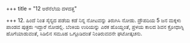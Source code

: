 +++
title = "12 ಅರೆನೆಲೆಯ ದಳದತ್ತ"

+++
12. ಹಿಂದೆ ನಿಂತ ಸೈನ್ಯದ ಪಡೆಯ ಕಡೆ ನಿನ್ನ ನೋಟವನ್ನು ತಿರುಗಿಸಿ ನೋಡು. ದ್ರೌಪದಿಯ 5 ಜನ ಮಕ್ಕಳು ಪಾಂಡವ ಪುತ್ರರು ಇದ್ದಾರೆ ನೋಡಲ್ಲಿ. ಬೆಂಕಿಯ ಉರಿಯನ್ನು ಎರಕ ಹೊಯ್ದಂತೆ, ಪ್ರಳಯ ಕಾಲದ ಶಿವನ ಕ್ರೋಧಾಗ್ನಿ ಹೊಗೆಯಾಡುವಂತೆ, ಸಿಡಿಲಿನ ಸಮೂಹ ಒಗ್ಗೂಡಿದಂತೆ ನಿಂತಿರುವವನೇ ಘಟೋತ್ಕಚನು.